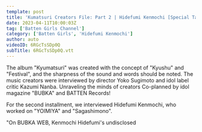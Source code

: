 ```yaml
---
template: post
title: 'Kumatsuri Creators File: Part 2 | Hidefumi Kenmochi [Special Talk]'
date: 2023-04-11T10:00:03Z
tag: ['Batten Girls Channel']
category: ['Batten Girls', 'Hidefumi Kenmochi']
author: auto 
videoID: 6RGcTsSDp0Q
subTitle: 6RGcTsSDp0Q.vtt
---
```

The album "Kyumatsuri" was created with the concept of "Kyushu" and "Festival", and the sharpness of the sound and words should be noted.
The music creators were interviewed by director Yoko Sugimoto and idol label critic Kazumi Nanba.
Unraveling the minds of creators
 Co-planned by idol magazine "BUBKA" and BATTEN Records!

For the second installment, we interviewed Hidefumi Kenmochi, who worked on "YOIMIYA" and "Sagashimono".

"On BUBKA WEB, Kenmochi Hidefumi's undisclosed